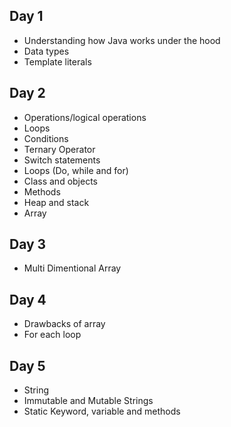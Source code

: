 ## Day 1

- Understanding how Java works under the hood
- Data types
- Template literals

## Day 2

- Operations/logical operations
- Loops
- Conditions
- Ternary Operator
- Switch statements
- Loops (Do, while and for)
- Class and objects
- Methods
- Heap and stack
- Array

## Day 3

- Multi Dimentional Array

## Day 4

- Drawbacks of array
- For each loop

## Day 5

- String
- Immutable and Mutable Strings
- Static Keyword, variable and methods
